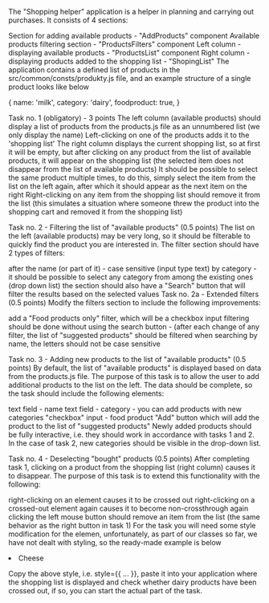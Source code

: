 The "Shopping helper" application is a helper in planning and carrying out purchases. It consists of 4 sections:

Section for adding available products - "AddProducts" component
Available products filtering section - "ProductsFilters" component
Left column - displaying available products - "ProductsList" component
Right column - displaying products added to the shopping list - "ShopingList"
The application contains a defined list of products in the src/common/consts/produkty.js file, and an example structure of a single product looks like below

{
     name: 'milk',
     category: 'dairy',
     foodproduct: true,
}

Task no. 1 (obligatory) - 3 points
The left column (available products) should display a list of products from the products.js file as an unnumbered list (we only display the name)
Left-clicking on one of the products adds it to the 'shopping list'
The right column displays the current shopping list, so at first it will be empty, but after clicking on any product from the list of available products, it will appear on the shopping list (the selected item does not disappear from the list of available products)
It should be possible to select the same product multiple times, to do this, simply select the item from the list on the left again, after which it should appear as the next item on the right
Right-clicking on any item from the shopping list should remove it from the list (this simulates a situation where someone threw the product into the shopping cart and removed it from the shopping list)

Task no. 2 - Filtering the list of "available products" (0.5 points)
The list on the left (available products) may be very long, so it should be filterable to quickly find the product you are interested in. The filter section should have 2 types of filters:

after the name (or part of it) - case sensitive (input type text)
by category - it should be possible to select any category from among the existing ones (drop down list)
the section should also have a "Search" button that will filter the results based on the selected values
Task no. 2a - Extended filters (0.5 points)
Modify the filters section to include the following improvements:

add a "Food products only" filter, which will be a checkbox input
filtering should be done without using the search button - (after each change of any filter, the list of "suggested products" should be filtered
when searching by name, the letters should not be case sensitive


Task no. 3 - Adding new products to the list of "available products" (0.5 points)
By default, the list of "available products" is displayed based on data from the products.js file. The purpose of this task is to allow the user to add additional products to the list on the left. The data should be complete, so the task should include the following elements:

text field - name
text field - category - you can add products with new categories
"checkbox" input - food product
"Add" button which will add the product to the list of "suggested products"
Newly added products should be fully interactive, i.e. they should work in accordance with tasks 1 and 2. In the case of task 2, new categories should be visible in the drop-down list.

Task no. 4 - Deselecting "bought" products (0.5 points)
After completing task 1, clicking on a product from the shopping list (right column) causes it to disappear. The purpose of this task is to extend this functionality with the following:

right-clicking on an element causes it to be crossed out
right-clicking on a crossed-out element again causes it to become non-crossthrough again
clicking the left mouse button should remove an item from the list (the same behavior as the right button in task 1)
For the task you will need some style modification for the elemen, unfortunately, as part of our classes so far, we have not dealt with styling, so the ready-made example is below

<li style={{"text-decoration": `${product.category === "dairy" ? "line-through" : "auto" }`}}> Cheese </li>

Copy the above style, i.e. style={{ ... }}, paste it into your application where the shopping list is displayed and check whether dairy products have been crossed out, if so, you can start the actual part of the task.
